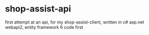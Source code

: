 # shop-assist-api
first attempt at an api, for my shop-assist-client, written in c# asp.net webapi2, entity framework 6 code first
